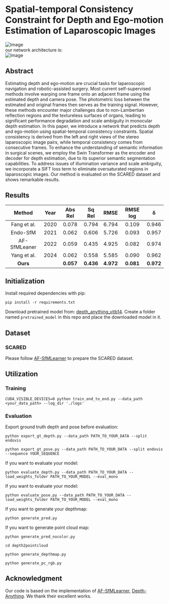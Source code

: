 # Spatial-temporal Consistency Constraint for Depth and Ego-motion Estimation of Laparoscopic Images

<!-- ![Image](https://github.com/BeileiCui/EndoDAC/blob/main/assets/main.jpg) -->
![Image](https://github.com/nanasylum/spatialtemporal/img/our_work.png)\
our network architecture is:\
![Image](https://github.com/nanasylum/spatialtemporal/img/arch.jpg)


<!-- ### [__[arxiv]__](http://arxiv.org/abs/2405.08672) -->

<!-- * 2024-05-14 Our paper has been early accepted (top 11%) by MICCAI 2024!
* 2024-05-15 arxiv version is online. -->

## Abstract
Estimating depth and ego-motion are crucial tasks for laparoscopic navigation and robotic-assisted surgery. Most current self-supervised methods involve warping one frame onto an adjacent frame using the estimated depth and camera pose. The photometric loss between the estimated and original frames then serves as the training signal. However, these methods encounter major challenges due to non-Lambertian reflection regions and the textureless surfaces of organs, leading to significant performance degradation and scale ambiguity in monocular depth estimation. In this paper, we introduce a network that predicts depth and ego-motion using spatial-temporal consistency constraints. Spatial consistency is derived from the left and right views of the stereo laparoscopic image pairs, while temporal consistency comes from consecutive frames. To enhance the understanding of semantic information in surgical scenes, we employ the Swin Transformer as the encoder and decoder for depth estimation, due to its superior semantic segmentation capabilities. To address issues of illumination variance and scale ambiguity, we incorporate a SIFT loss term to eliminate oversaturated regions in laparoscopic images. Our method is evaluated on the SCARED dataset and shows remarkable results. 

## Results

| Method | Year | Abs Rel | Sq Rel | RMSE | RMSE log | &delta; |
|  :----:  | :----:  | :----:   |  :----:  | :----:  | :----:  | :----:  | 
| Fang et al. | 2020 | 0.078 |	0.794 |	6.794 |	0.109 |	0.946 |
| Endo-SfM | 2021 | 0.062 |	0.606 |	5.726 |	0.093 |	0.957 |
| AF-SfMLeaner | 2022 | 0.059 |	0.435 |	4.925 |	0.082 |	0.974 |
| Yang et al. | 2024 | 0.062 |	0.558 |	5.585 |	0.090 |	0.962 |
|__Ours__ | | __0.057__ |	__0.436__ |	__4.972__ |	__0.081__ |	__0.972__ | 

## Initialization


Install required dependencies with pip:
```
pip install -r requirements.txt
```

Download pretrained model from: [depth_anything_vitb14](https://drive.google.com/file/d/163ILZcnz_-IUoIgy1UF_r7PAQBqgDbll/view?usp=sharing). Create a folder named ```pretrained_model``` in this repo and place the downloaded model in it.

## Dataset
### SCARED
Please follow [AF-SfMLearner](https://github.com/ShuweiShao/AF-SfMLearner) to prepare the SCARED dataset.

## Utilization

### Training
```
CUDA_VISIBLE_DEVICES=0 python train_end_to_end.py --data_path <your_data_path> --log_dir './logs'
```

### Evaluation

Export ground truth depth and pose before evaluation:
```
python export_gt_depth.py --data_path PATH_TO_YOUR_DATA --split endovis
```
```
python export_gt_pose.py --data_path PATH_TO_YOUR_DATA --split endovis --sequence YOUR_SEQUENCE
```

If you want to evaluate your model:
```
python evaluate_depth.py --data_path PATH_TO_YOUR_DATA --load_weights_folder PATH_TO_YOUR_MODEL --eval_mono
```

If you want to evaluate your model:
```
python evaluate_pose.py --data_path PATH_TO_YOUR_DATA --load_weights_folder PATH_TO_YOUR_MODEL --eval_mono
```
If you want to generate your depthmap:
```
python generate_pred.py
```
If you want to generate point cloud map:
```
python generate_pred_nocolor.py
```
```
cd depth2pointcloud
```
```
python generate_depthmap.py
```
```
python generate_pc_rgb.py
```

## Acknowledgment
Our code is based on the implementation of [AF-SfMLearner](https://github.com/ShuweiShao/AF-SfMLearner), [Depth-Anything](https://github.com/LiheYoung/Depth-Anything). We thank their excellent works.


